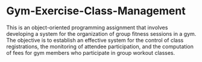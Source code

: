 # Gym-Exercise-Class-Management
This is an object-oriented programming assignment that involves developing a system for the organization of group fitness sessions in a gym. The objective is to establish an effective system for the control of class registrations, the monitoring of attendee participation, and the computation of fees for gym members who participate in group workout classes.
